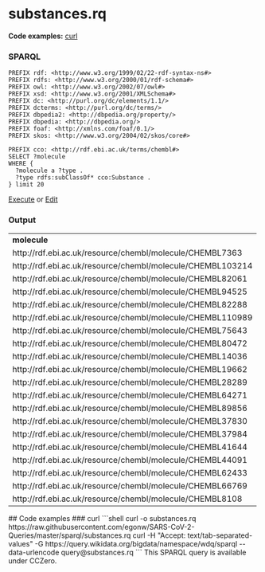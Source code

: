# substances.rq
**Code examples:** [curl](#curl)
### SPARQL
```sparql
PREFIX rdf: <http://www.w3.org/1999/02/22-rdf-syntax-ns#>
PREFIX rdfs: <http://www.w3.org/2000/01/rdf-schema#>
PREFIX owl: <http://www.w3.org/2002/07/owl#>
PREFIX xsd: <http://www.w3.org/2001/XMLSchema#>
PREFIX dc: <http://purl.org/dc/elements/1.1/>
PREFIX dcterms: <http://purl.org/dc/terms/>
PREFIX dbpedia2: <http://dbpedia.org/property/>
PREFIX dbpedia: <http://dbpedia.org/>
PREFIX foaf: <http://xmlns.com/foaf/0.1/>
PREFIX skos: <http://www.w3.org/2004/02/skos/core#>

PREFIX cco: <http://rdf.ebi.ac.uk/terms/chembl#>
SELECT ?molecule
WHERE {
  ?molecule a ?type .
  ?type rdfs:subClassOf* cco:Substance .
} limit 20
```
[Execute](https://query.wikidata.org/embed.html#PREFIX%20rdf%3A%20%3Chttp%3A%2F%2Fwww.w3.org%2F1999%2F02%2F22-rdf-syntax-ns%23%3E%0APREFIX%20rdfs%3A%20%3Chttp%3A%2F%2Fwww.w3.org%2F2000%2F01%2Frdf-schema%23%3E%0APREFIX%20owl%3A%20%3Chttp%3A%2F%2Fwww.w3.org%2F2002%2F07%2Fowl%23%3E%0APREFIX%20xsd%3A%20%3Chttp%3A%2F%2Fwww.w3.org%2F2001%2FXMLSchema%23%3E%0APREFIX%20dc%3A%20%3Chttp%3A%2F%2Fpurl.org%2Fdc%2Felements%2F1.1%2F%3E%0APREFIX%20dcterms%3A%20%3Chttp%3A%2F%2Fpurl.org%2Fdc%2Fterms%2F%3E%0APREFIX%20dbpedia2%3A%20%3Chttp%3A%2F%2Fdbpedia.org%2Fproperty%2F%3E%0APREFIX%20dbpedia%3A%20%3Chttp%3A%2F%2Fdbpedia.org%2F%3E%0APREFIX%20foaf%3A%20%3Chttp%3A%2F%2Fxmlns.com%2Ffoaf%2F0.1%2F%3E%0APREFIX%20skos%3A%20%3Chttp%3A%2F%2Fwww.w3.org%2F2004%2F02%2Fskos%2Fcore%23%3E%0A%0APREFIX%20cco%3A%20%3Chttp%3A%2F%2Frdf.ebi.ac.uk%2Fterms%2Fchembl%23%3E%0ASELECT%20%3Fmolecule%0AWHERE%20%7B%0A%20%20%3Fmolecule%20a%20%3Ftype%20.%0A%20%20%3Ftype%20rdfs%3AsubClassOf*%20cco%3ASubstance%20.%0A%7D%20limit%2020%0A) or [Edit](https://query.wikidata.org/#PREFIX%20rdf%3A%20%3Chttp%3A%2F%2Fwww.w3.org%2F1999%2F02%2F22-rdf-syntax-ns%23%3E%0APREFIX%20rdfs%3A%20%3Chttp%3A%2F%2Fwww.w3.org%2F2000%2F01%2Frdf-schema%23%3E%0APREFIX%20owl%3A%20%3Chttp%3A%2F%2Fwww.w3.org%2F2002%2F07%2Fowl%23%3E%0APREFIX%20xsd%3A%20%3Chttp%3A%2F%2Fwww.w3.org%2F2001%2FXMLSchema%23%3E%0APREFIX%20dc%3A%20%3Chttp%3A%2F%2Fpurl.org%2Fdc%2Felements%2F1.1%2F%3E%0APREFIX%20dcterms%3A%20%3Chttp%3A%2F%2Fpurl.org%2Fdc%2Fterms%2F%3E%0APREFIX%20dbpedia2%3A%20%3Chttp%3A%2F%2Fdbpedia.org%2Fproperty%2F%3E%0APREFIX%20dbpedia%3A%20%3Chttp%3A%2F%2Fdbpedia.org%2F%3E%0APREFIX%20foaf%3A%20%3Chttp%3A%2F%2Fxmlns.com%2Ffoaf%2F0.1%2F%3E%0APREFIX%20skos%3A%20%3Chttp%3A%2F%2Fwww.w3.org%2F2004%2F02%2Fskos%2Fcore%23%3E%0A%0APREFIX%20cco%3A%20%3Chttp%3A%2F%2Frdf.ebi.ac.uk%2Fterms%2Fchembl%23%3E%0ASELECT%20%3Fmolecule%0AWHERE%20%7B%0A%20%20%3Fmolecule%20a%20%3Ftype%20.%0A%20%20%3Ftype%20rdfs%3AsubClassOf*%20cco%3ASubstance%20.%0A%7D%20limit%2020%0A)


### Output
<!-- https://chemblmirror.rdf.bigcat-bioinformatics.org/sparql -->
<table>
  <tr>
    <td><b>molecule</b></td>
  </tr>
  <tr>
    <td>http://rdf.ebi.ac.uk/resource/chembl/molecule/CHEMBL7363</td>
  </tr>
  <tr>
    <td>http://rdf.ebi.ac.uk/resource/chembl/molecule/CHEMBL103214</td>
  </tr>
  <tr>
    <td>http://rdf.ebi.ac.uk/resource/chembl/molecule/CHEMBL82061</td>
  </tr>
  <tr>
    <td>http://rdf.ebi.ac.uk/resource/chembl/molecule/CHEMBL94525</td>
  </tr>
  <tr>
    <td>http://rdf.ebi.ac.uk/resource/chembl/molecule/CHEMBL82288</td>
  </tr>
  <tr>
    <td>http://rdf.ebi.ac.uk/resource/chembl/molecule/CHEMBL110989</td>
  </tr>
  <tr>
    <td>http://rdf.ebi.ac.uk/resource/chembl/molecule/CHEMBL75643</td>
  </tr>
  <tr>
    <td>http://rdf.ebi.ac.uk/resource/chembl/molecule/CHEMBL80472</td>
  </tr>
  <tr>
    <td>http://rdf.ebi.ac.uk/resource/chembl/molecule/CHEMBL14036</td>
  </tr>
  <tr>
    <td>http://rdf.ebi.ac.uk/resource/chembl/molecule/CHEMBL19662</td>
  </tr>
  <tr>
    <td>http://rdf.ebi.ac.uk/resource/chembl/molecule/CHEMBL28289</td>
  </tr>
  <tr>
    <td>http://rdf.ebi.ac.uk/resource/chembl/molecule/CHEMBL64271</td>
  </tr>
  <tr>
    <td>http://rdf.ebi.ac.uk/resource/chembl/molecule/CHEMBL89856</td>
  </tr>
  <tr>
    <td>http://rdf.ebi.ac.uk/resource/chembl/molecule/CHEMBL37830</td>
  </tr>
  <tr>
    <td>http://rdf.ebi.ac.uk/resource/chembl/molecule/CHEMBL37984</td>
  </tr>
  <tr>
    <td>http://rdf.ebi.ac.uk/resource/chembl/molecule/CHEMBL41644</td>
  </tr>
  <tr>
    <td>http://rdf.ebi.ac.uk/resource/chembl/molecule/CHEMBL44091</td>
  </tr>
  <tr>
    <td>http://rdf.ebi.ac.uk/resource/chembl/molecule/CHEMBL62433</td>
  </tr>
  <tr>
    <td>http://rdf.ebi.ac.uk/resource/chembl/molecule/CHEMBL66769</td>
  </tr>
  <tr>
    <td>http://rdf.ebi.ac.uk/resource/chembl/molecule/CHEMBL8108</td>
  </tr>
</table>
## Code examples
### curl
```shell
curl -o substances.rq https://raw.githubusercontent.com/egonw/SARS-CoV-2-Queries/master/sparql/substances.rq
curl -H "Accept: text/tab-separated-values" -G https://query.wikidata.org/bigdata/namespace/wdq/sparql --data-urlencode query@substances.rq
```
This SPARQL query is available under CCZero.
